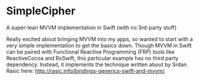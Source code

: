 # SimpleCipher
A super-lean MVVM implementation in Swift (with no 3rd-party stuff)

Really excited about bringing MVVM into my apps, so wanted to start with a very simple implementation to get the basics down. Though MVVM in Swift can be paired with Functional Reactive Programming (FRP) tools like ReactiveCocoa and RxSwift, this particular example has no third party dependency. Instead, it implements the technique written about by Srdan Rasic here: http://rasic.info/bindings-generics-swift-and-mvvm/.
